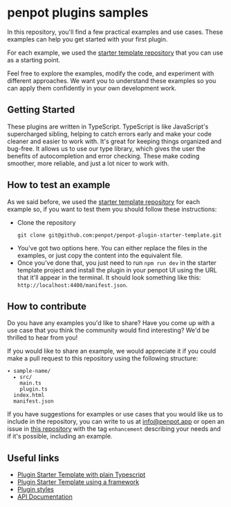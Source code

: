 # penpot plugins samples

In this repository, you'll find a few practical examples and use cases. These examples can help you get started with your first plugin.

For each example, we used the <a target="_blank" href="https://github.com/penpot/penpot-plugin-starter-template">starter template repository</a> that you can use as a starting point.

Feel free to explore the examples, modify the code, and experiment with different approaches. We want you to understand these examples so you can apply them confidently in your own development work.

## Getting Started ##
These plugins are written in TypeScript. TypeScript is like JavaScript's supercharged sibling, helping to catch errors early and make your code cleaner and easier to work with. It's great for keeping things organized and bug-free. It allows us to use our type library, which gives the user the benefits of autocompletion and error checking. These make coding smoother, more reliable, and just a lot nicer to work with.

## How to test an example
As we said before, we used the <a target="_blank" href="https://github.com/penpot/penpot-plugin-starter-template">starter template repository</a> for each example so, if you want to test them you should follow these instructions:
- Clone the repository 
    ```
    git clone git@github.com:penpot/penpot-plugin-starter-template.git
    ```
- You've got two options here. You can either replace the files in the examples, or just copy the content into the equivalent file.
- Once you've done that, you just need to run `npm run dev` in the starter template project and install the plugin in your penpot UI using the URL that it'll appear in the terminal. It should look something like this: `http://localhost:4400/manifest.json`.

## How to contribute
Do you have any examples you'd like to share? Have you come up with a use case that you think the community would find interesting? We'd be thrilled to hear from you!

If you would like to share an example, we would appreciate it if you could make a pull request to this repository using the following structure:
```
▾ sample-name/
  ▸ src/
    main.ts
    plugin.ts
  index.html
  manifest.json
```

If you have suggestions for examples or use cases that you would like us to include in the repository, you can write to us at <a href="mailto:info@penpot.app">info@penpot.app</a> or open an issue in <a href="https://github.com/penpot/penpot-plugins-samples/issues">this repository</a> with the tag `enhancement` describing your needs and if it's possible, including an example.

## Useful links ##
* <a target="_blank" href="https://github.com/penpot/penpot-plugin-starter-template">Plugin Starter Template with plain Typescript</a><br>
* <a target="_blank" href="https://github.com/penpot/plugin-examples">Plugin Starter Template using a framework</a><br>
* <a target="_blank" href="https://penpot-plugins-styles.pages.dev/">Plugin styles</a><br>
* <a target="_blank" href="https://penpot-plugins-api-doc.pages.dev/">API Documentation</a>